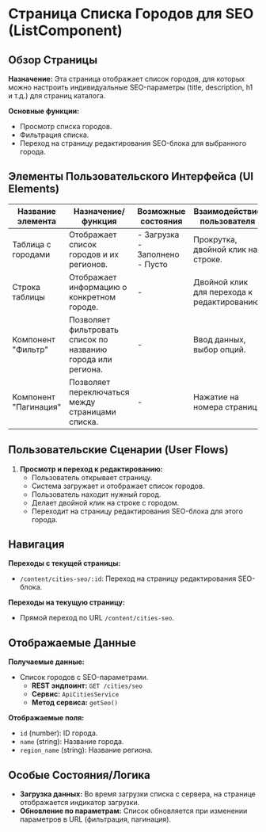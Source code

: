 # Страница Списка Городов для SEO (ListComponent)

## Обзор Страницы

**Назначение:** Эта страница отображает список городов, для которых можно настроить индивидуальные SEO-параметры (title, description, h1 и т.д.) для страниц каталога.

**Основные функции:**
-   Просмотр списка городов.
-   Фильтрация списка.
-   Переход на страницу редактирования SEO-блока для выбранного города.

## Элементы Пользовательского Интерфейса (UI Elements)

| Название элемента | Назначение/функция | Возможные состояния | Взаимодействие пользователя |
| --- | --- | --- | --- |
| Таблица с городами | Отображает список городов и их регионов. | - Загрузка<br>- Заполнено<br>- Пусто | Прокрутка, двойной клик на строке. |
| Строка таблицы | Отображает информацию о конкретном городе. | - | Двойной клик для перехода к редактированию. |
| Компонент "Фильтр" | Позволяет фильтровать список по названию города или региона. | - | Ввод данных, выбор опций. |
| Компонент "Пагинация" | Позволяет переключаться между страницами списка. | - | Нажатие на номера страниц. |

## Пользовательские Сценарии (User Flows)

1.  **Просмотр и переход к редактированию:**
    -   Пользователь открывает страницу.
    -   Система загружает и отображает список городов.
    -   Пользователь находит нужный город.
    -   Делает двойной клик на строке с городом.
    -   Переходит на страницу редактирования SEO-блока для этого города.

## Навигация

**Переходы с текущей страницы:**
-   `/content/cities-seo/:id`: Переход на страницу редактирования SEO-блока.

**Переходы на текущую страницу:**
-   Прямой переход по URL `/content/cities-seo`.

## Отображаемые Данные

**Получаемые данные:**
-   Список городов с SEO-параметрами.
    -   **REST эндпоинт:** `GET /cities/seo`
    -   **Сервис:** `ApiCitiesService`
    -   **Метод сервиса:** `getSeo()`

**Отображаемые поля:**
-   `id` (number): ID города.
-   `name` (string): Название города.
-   `region_name` (string): Название региона.

## Особые Состояния/Логика

-   **Загрузка данных:** Во время загрузки списка с сервера, на странице отображается индикатор загрузки.
-   **Обновление по параметрам:** Список обновляется при изменении параметров в URL (фильтрация, пагинация).
